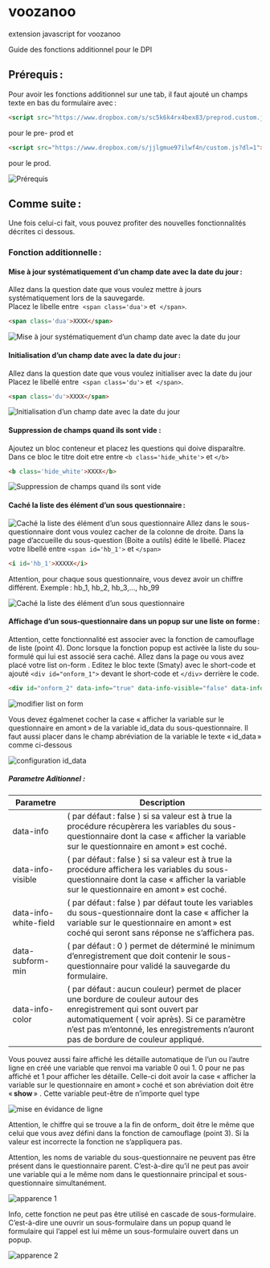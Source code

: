 # voozanoo
extension javascript for voozanoo

Guide des fonctions additionnel pour le DPI 
 
## Prérequis :  
Pour avoir les fonctions additionnel sur une tab, il faut ajouté un champs texte en bas du formulaire avec : 
 ```html
 <script src="https://www.dropbox.com/s/sc5k6k4rx4bex83/preprod.custom.js?dl=1"></script> 
  ```
pour le pre- prod et 
 ```html
<script src="https://www.dropbox.com/s/jjlgmue97ilwf4n/custom.js?dl=1"></script> 
 ```
pour le prod. 

![Prérequis](/images/prerequis.png)

## Comme suite :  
Une fois celui-ci fait, vous pouvez profiter des nouvelles fonctionnalités décrites ci dessous.  
 
### Fonction additionnelle : 
#### Mise à jour systématiquement d’un champ date avec la date du jour : 
Allez dans la question date que vous voulez mettre à jours systématiquement lors de la sauvegarde.  
Placez le libelle entre  `<span class='dua'>` et  `</span>`. 
 
 ```html
<span class='dua'>XXXX</span> 
 ```
 
![Mise à jour systématiquement d’un champ date avec la date du jour](/images/update_data_auto.png)
 
#### Initialisation d’un champ date avec la date du jour : 
Allez dans la question date que vous voulez initialiser avec la date du jour   
Placez le libellé entre  `<span class='du'>` et  `</span>`. 
 
```html
<span class='du'>XXXX</span> 
``` 

![Initialisation d’un champ date avec la date du jour](/images/updata_data.png)
 
 
#### Suppression de champs quand ils sont vide : 
Ajoutez un bloc conteneur et placez les questions qui doive disparaître. Dans ce bloc le titre doit etre entre `<b class='hide_white'>` et `</b>` 
 
```html 
<b class='hide_white'>XXXX</b> 
```
 
 ![Suppression de champs quand ils sont vide](/images/hide_white_feild.png)
 
#### Caché la liste des élément d’un sous questionnaire : 
![Caché la liste des élément d’un sous questionnaire](/images/hide_block_1.png)
Allez dans le sous-questionnaire dont vous voulez cacher de la colonne de droite. 
Dans la page d’accueille du sous-question (Boite a outils) édité le libellé. 
Placez votre libellé entre `<span id='hb_1'>` et `</span>`
 
```html
<i id='hb_1'>XXXXX</i> 
```
 
Attention, pour chaque sous questionnaire, vous devez avoir un chiffre différent. Exemple : hb_1, hb_2, hb_3,…, hb_99 

![Caché la liste des élément d’un sous questionnaire](/images/hide_block_02.png)
 
#### Affichage d’un sous-questionnaire dans un popup sur une liste on forme : 
Attention, cette fonctionnalité est associer avec la fonction de camouflage de liste (point 4). Donc lorsque la fonction popup est activée la liste du sou-formulé qui lui est associé sera caché. 
Allez dans la page ou vous avez placé votre list on-form . 
Editez le bloc texte (Smaty) avec le short-code  et ajouté `<div id="onform_1">` devant le short-code et `</div>` derrière le code. 

```html
<div id="onform_2" data-info="true" data-info-visible="false" data-info-white-field="false"  data-subform-min="1">{voozanoo_listing_on_form id_listing=435 tpl_filename=listing_on_form.tpl redirect_on_current_form=1}</div> 
```

![modifier list on form](/images/show_popup_02.png)
 
Vous devez égalmenet cocher la case « afficher la variable sur le questionnaire en amont » de la variable id_data du sous-questionnaire. Il faut aussi placer dans le champ abréviation de la variable le texte « id_data » comme ci-dessous 

![configuration id_data](/images/show_popup_03.png)
 
##### Parametre Aditionnel : 
Parametre | Description
------------ | -------------
data-info | ( par défaut : false ) si sa valeur est à true la procédure récupèrera les variables du sous-questionnaire dont la case « afficher la variable sur le questionnaire en amont » est coché.
data-info-visible | ( par défaut : false ) si sa valeur est à true la procédure affichera les variables du sous-questionnaire dont la case « afficher la variable sur le questionnaire en amont » est coché.
data-info-white-field | ( par défaut : false ) par défaut toute les variables du sous-questionnaire dont la case « afficher la variable sur le questionnaire en amont » est coché qui seront sans réponse ne s’affichera pas.
data-subform-min | ( par défaut : 0 ) permet de déterminé le minimum d’enregistrement que doit contenir le sous-questionnaire pour validé la sauvegarde du formulaire.
data-info-color | ( par défaut : aucun couleur) permet de placer une bordure de couleur autour des enregistrement qui sont ouvert par automatiquement ( voir après). Si ce paramètre n’est pas m’entonné, les enregistrements n’auront pas de bordure de couleur appliqué. 
 
Vous pouvez aussi faire affiché les détaille automatique de l’un ou l’autre ligne en créé une variable que renvoi ma variable 0 oui 1. 0 pour ne pas affiché et 1 pour afficher les détaille. Celle-ci doit avoir la case « afficher la variable sur le questionnaire en amont » coché et son abréviation doit être « **show** » . Cette variable peut-être de n’importe quel type 
 
![mise en évidance de ligne](/images/show_popup_04.png)
 
Attention, le chiffre  qui se trouve a la fin de onform_ doit être le même que celui que vous avez défini dans la fonction  de camouflage  (point 3). Si la valeur est incorrecte la fonction ne s’appliquera pas. 
 
Attention, les noms de variable du sous-questionnaire ne peuvent pas être présent dans le questionnaire parent. C’est-à-dire qu’il ne peut pas avoir une variable qui a le même nom dans le questionnaire principal et sous-questionnaire simultanément. 
 
![apparence 1](/images/show_popup_05.png)
 
 Info, cette fonction ne peut pas être utilisé en cascade de sous-formulaire. C’est-à-dire une ouvrir un sous-formulaire dans un popup quand le formulaire qui l’appel est lui même un sous-formulaire ouvert dans un popup. 
 
![apparence 2](/images/show_popup_06.png)
